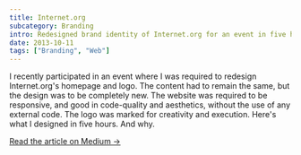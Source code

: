 ```yaml
---
title: Internet.org
subcategory: Branding
intro: Redesigned brand identity of Internet.org for an event in five hours. Made a trustworthy, user-centric brand.
date: 2013-10-11
tags: ["Branding", "Web"]
---
```


I recently participated in an event where I was required to redesign Internet.org's homepage and logo. The content had to remain the same, but the design was to be completely new. The website was required to be responsive, and good in code-quality and aesthetics, without the use of any external code. The logo was marked for creativity and execution. Here's what I designed in five hours. And why.

[Read the article on Medium &rarr;](https://medium.com/@anandchowdhary/internet-org-redesign-42faa1cf0af)

<div class="two-images">
	<div><img alt="" src="/internet.org/1.jpg"></div>
	<div><img alt="" src="/internet.org/2.jpg"></div>
</div>
<div class="two-images">
	<div><img alt="" src="/internet.org/3.png"></div>
	<div><img alt="" src="/internet.org/4.png"></div>
</div>